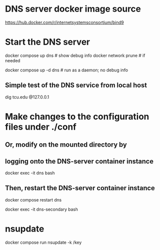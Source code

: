 # DNS server docker image source
https://hub.docker.com/r/internetsystemsconsortium/bind9


# Start the DNS server
docker compose up dns      # show debug info
docker network prune       # if needed

docker compose up -d dns   # run as a daemon; no debug info


## Simple test of the DNS service from local host
dig tcu.edu @127.0.0.1


# Make changes to the configuration files under ./conf

## Or, modify on the mounted directory by
## logging onto the DNS-server container instance
docker exec -it dns bash
## Then, restart the DNS-server container instance
docker compose restart dns

docker exec -it dns-secondary bash

# nsupdate
docker compose run nsupdate -k /key